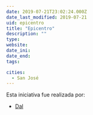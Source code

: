 ```yaml
---
date: 2019-07-21T23:02:24.000Z
date_last_modified: 2019-07-21
uid: epicentro
title: "Epicentro"
description: ""
type: 
website: 
date_ini: 
date_end: 
tags:

cities: 
  - San José
---
```


Esta iniciativa fue realizada por:

- [Dal](/organizaciones/dal)
